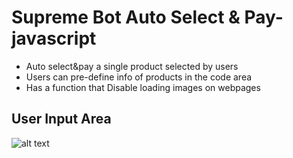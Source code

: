 # Supreme Bot Auto Select & Pay- javascript
* Auto select&pay a single product selected by users
* Users can pre-define info of products in the code area
* Has a function that Disable loading images on webpages

## User Input Area
![alt text](https://github.com/bojms45/Shopping_bot/blob/master/Input.png?raw=true)

